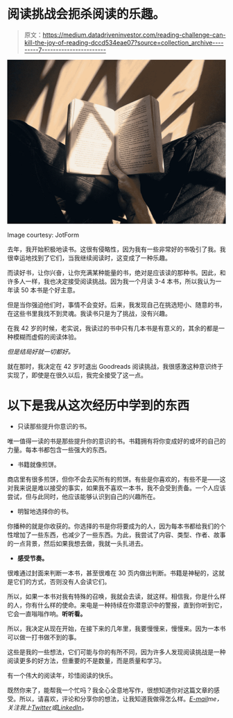 # 阅读挑战会扼杀阅读的乐趣。

> 原文：<https://medium.datadriveninvestor.com/reading-challenge-can-kill-the-joy-of-reading-dccd534eae07?source=collection_archive---------7----------------------->

![](img/1ca28e3773711ccb519af3834f11f150.png)

Image courtesy: JotForm

去年，我开始积极地读书。这很有侵略性，因为我有一些非常好的书吸引了我。我很幸运地找到了它们，当我继续阅读时，这变成了一种乐趣。

而读好书，让你兴奋，让你充满某种能量的书，绝对是应该读的那种书。因此，和许多人一样，我也决定接受阅读挑战。因为我一个月读 3-4 本书，所以我认为一年读 50 本书是个好主意。

但是当你强迫他们时，事情不会变好。后来，我发现自己在挑选短小、随意的书，在这些书里我找不到灵魂。我读书只是为了挑战，没有兴趣。

在我 42 岁的时候，老实说，我读过的书中只有几本书是有意义的，其余的都是一种模糊而虚假的阅读体验。

*但是结局好就一切都好。*

就在那时，我决定在 42 岁时退出 Goodreads 阅读挑战，我很感激这种意识终于实现了，即使是在很久以后，我完全接受了这一点。

# **以下是我从这次经历中学到的东西**

*   只读那些提升你意识的书。

唯一值得一读的书是那些提升你的意识的书。书籍拥有将你变成好的或坏的自己的力量。每本书都包含一些强大的东西。

*   书籍就像煎饼。

商店里有很多煎饼，但你不会去买所有的煎饼。有些是你喜欢的，有些不是——这对我来说是难以接受的事实，如果我不喜欢一本书，我不会受到责备。一个人应该尝试，但与此同时，他应该能够认识到自己的兴趣所在。

*   明智地选择你的书。

你播种的就是你收获的。你选择的书是你将要成为的人，因为每本书都给我们的个性增加了一些东西，也减少了一些东西。为此，我尝试了内容、类型、作者、故事的一点背景，然后如果我想去做，我就一头扎进去。

*   **感受节奏。**

很难通过封面来判断一本书，甚至很难在 30 页内做出判断。书籍是神秘的，这就是它们的方式，否则没有人会读它们。

所以，如果一本书对我有特殊的召唤，我就会去读，就这样。相信我，你是什么样的人，你有什么样的使命。来电是一种持续在你潜意识中的警报，直到你听到它，它会一直嗡嗡作响。**听听看。**

所以，我决定从现在开始，在接下来的几年里，我要慢慢来，慢慢来。因为一本书可以做一打书做不到的事。

这些是我的一些想法，它们可能与你的有所不同，因为许多人发现阅读挑战是一种阅读更多的好方法，但重要的不是数量，而是质量和学习。

有一个伟大的阅读年，珍惜阅读的快乐。

既然你来了，能帮我一个忙吗？我全心全意地写作，很想知道你对这篇文章的感受。所以，请喜欢，评论和分享你的想法，让我知道我做得怎么样。[*E-mail*](http://Kartikayshastri@gmail.com)*me，关注我上*[*Twitter*](https://twitter.com/kartikayshastri)*或*[*LinkedIn*](https://www.linkedin.com/in/kartikayshastri/)*。*